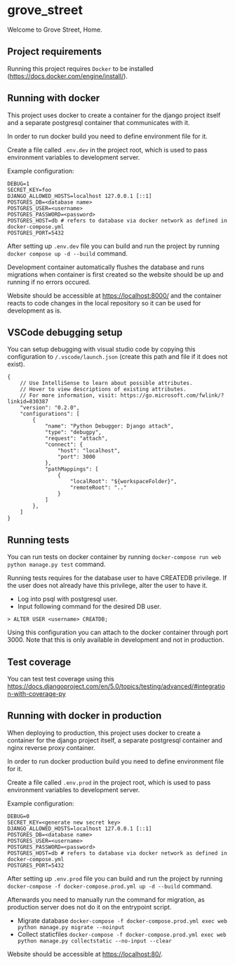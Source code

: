 # grove_street
Welcome to Grove Street, Home.

## Project requirements

Running this project requires `Docker` to be installed (https://docs.docker.com/engine/install/).

## Running with docker

This project uses docker to create a container for the django project itself and a separate postgresql container that communicates with it.

In order to run docker build you need to define environment file for it.

Create a file called `.env.dev` in the project root, which is used to pass environment variables to development server.

Example configuration:

```
DEBUG=1
SECRET_KEY=foo
DJANGO_ALLOWED_HOSTS=localhost 127.0.0.1 [::1]
POSTGRES_DB=<database name>
POSTGRES_USER=<username>
POSTGRES_PASSWORD=<password>
POSTGRES_HOST=db # refers to database via docker network as defined in docker-compose.yml
POSTGRES_PORT=5432
```

After setting up `.env.dev` file you can build and run the project by running `docker compose up -d --build` command.

Development container automatically flushes the database and runs migrations when container is first created so the website should be up and running if no errors occured.

Website should be accessible at [https://localhost:8000/](https://localhost:8000/) and the container reacts to code changes in the local repository so it can be used for development as is.

## VSCode debugging setup

You can setup debugging with visual studio code by copying this configuration to `/.vscode/launch.json` (create this path and file if it does not exist).

```
{
    // Use IntelliSense to learn about possible attributes.
    // Hover to view descriptions of existing attributes.
    // For more information, visit: https://go.microsoft.com/fwlink/?linkid=830387
    "version": "0.2.0",
    "configurations": [
        {
            "name": "Python Debugger: Django attach",
            "type": "debugpy",
            "request": "attach",
            "connect": {
                "host": "localhost",
                "port": 3000
            },
            "pathMappings": [
                {
                    "localRoot": "${workspaceFolder}",
                    "remoteRoot": ".."
                }
            ]
        },
    ]
}
```

## Running tests

You can run tests on docker container by running `docker-compose run web python manage.py test` command.

Running tests requires for the database user to have CREATEDB privilege.
If the user does not already have this privilege, alter the user to have it.

* Log into psql with postgresql user.
* Input following command for the desired DB user.

```
> ALTER USER <username> CREATDB;
```

Using this configuration you can attach to the docker container through port 3000. Note that this is only available in development and not in production.

## Test coverage

You can test test coverage using this https://docs.djangoproject.com/en/5.0/topics/testing/advanced/#integration-with-coverage-py

## Running with docker in production

When deploying to production, this project uses docker to create a container for the django project itself, a separate postgresql container and nginx reverse proxy container.

In order to run docker production build you need to define environment file for it.

Create a file called `.env.prod` in the project root, which is used to pass environment variables to development server.

Example configuration:

```
DEBUG=0
SECRET_KEY=<generate new secret key>
DJANGO_ALLOWED_HOSTS=localhost 127.0.0.1 [::1]
POSTGRES_DB=<database name>
POSTGRES_USER=<username>
POSTGRES_PASSWORD=<password>
POSTGRES_HOST=db # refers to database via docker network as defined in docker-compose.yml
POSTGRES_PORT=5432
```

After setting up `.env.prod` file you can build and run the project by running `docker-compose -f docker-compose.prod.yml up -d --build` command.

Afterwards you need to manually run the command for migration, as production server does not do it on the entrypoint script.
* Migrate database `docker-compose -f docker-compose.prod.yml exec web python manage.py migrate --noinput`
* Collect staticfiles `docker-compose -f docker-compose.prod.yml exec web python manage.py collectstatic --no-input --clear`

Website should be accessible at [https://localhost:80/](https://localhost:80/).

